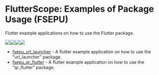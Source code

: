 # FlutterScope: Examples of Package Usage (FSEPU)
Flutter example applications on how to use the Flutter package.

<img src="https://img.icons8.com/color/28/000000/flutter.png"/><img src="https://img.icons8.com/color/28/000000/dart.png"/><img src="https://img.icons8.com/color/28/000000/cardboard-box.png"/><img src="https://img.icons8.com/color/28/000000/hearts.png"/>

- [fsepu_url_launcher](https://github.com/flutterscope/fsepu_url_launcher) - A flutter example application on how to use the "url_launcher" package.
- [fsepu_qr_flutter](https://github.com/flutterscope/fsepu_qr_flutter) - A flutter example application on how to use the "qr_flutter" package.
